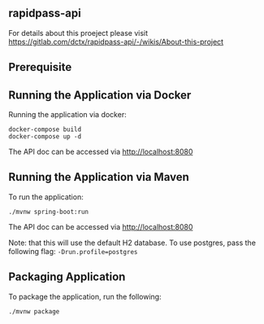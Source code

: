 rapidpass-api
-------------

For details about this proeject please visit https://gitlab.com/dctx/rapidpass-api/-/wikis/About-this-project

## Prerequisite


## Running the Application via Docker

Running the application via docker:

```
docker-compose build
docker-compose up -d
```

The API doc can be accessed via [http://localhost:8080](http://localhost:8080)

## Running the Application via Maven

To run the application:

```
./mvnw spring-boot:run
```
The API doc can be accessed via [http://localhost:8080](http://localhost:8080)

Note: that this will use the default H2 database. To use postgres, pass the following flag: `-Drun.profile=postgres`

## Packaging Application

To package the application, run the following:

```
./mvnw package
```